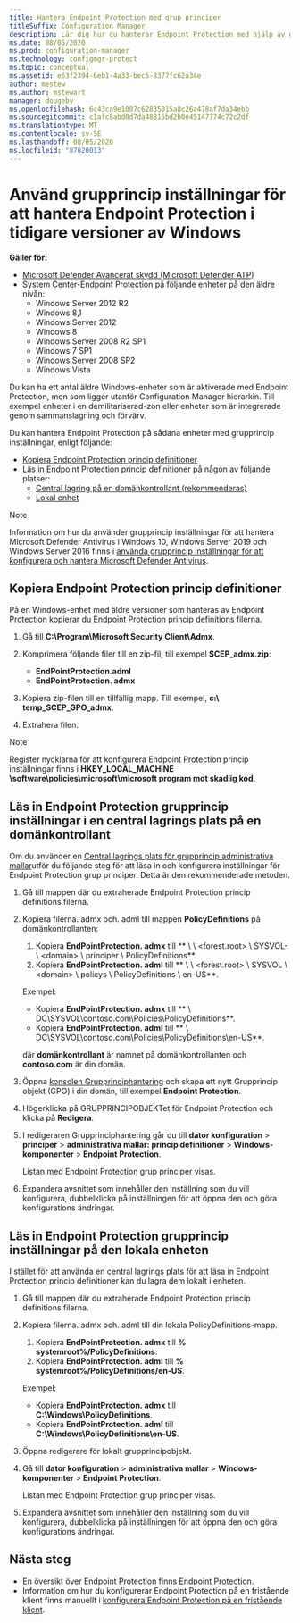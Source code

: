 ```yaml
---
title: Hantera Endpoint Protection med grup principer
titleSuffix: Configuration Manager
description: Lär dig hur du hanterar Endpoint Protection med hjälp av grup principer.
ms.date: 08/05/2020
ms.prod: configuration-manager
ms.technology: configmgr-protect
ms.topic: conceptual
ms.assetid: e63f2394-6eb1-4a33-bec5-8377fc62a34e
author: mestew
ms.author: mstewart
manager: dougeby
ms.openlocfilehash: 6c43ca9e1007c62835015a8c26a478af7da34ebb
ms.sourcegitcommit: c1afc8abd0d7da48815bd2b0e45147774c72c2df
ms.translationtype: MT
ms.contentlocale: sv-SE
ms.lasthandoff: 08/05/2020
ms.locfileid: "87820013"
---
```

# <a name="use-group-policy-settings-to-manage-endpoint-protection-in-previous-versions-of-windows"></a>Använd grupprincip inställningar för att hantera Endpoint Protection i tidigare versioner av Windows

**Gäller för:**

- [Microsoft Defender Avancerat skydd (Microsoft Defender ATP)](https://query.prod.cms.rt.microsoft.com/cms/api/am/binary/RE2O8jv)
- System Center-Endpoint Protection på följande enheter på den äldre nivån:
    - Windows Server 2012 R2
    - Windows 8,1
    - Windows Server 2012
    - Windows 8
    - Windows Server 2008 R2 SP1
    - Windows 7 SP1
    - Windows Server 2008 SP2
    - Windows Vista

Du kan ha ett antal äldre Windows-enheter som är aktiverade med Endpoint Protection, men som ligger utanför Configuration Manager hierarkin. Till exempel enheter i en demilitariserad-zon eller enheter som är integrerade genom sammanslagning och förvärv. 

Du kan hantera Endpoint Protection på sådana enheter med grupprincip inställningar, enligt följande:

- [Kopiera Endpoint Protection princip definitioner](#copy-endpoint-protection-policy-definitions)
- Läs in Endpoint Protection princip definitioner på någon av följande platser:
    - [Central lagring på en domänkontrollant (rekommenderas)](#load-endpoint-protection-group-policy-settings-into-a-central-store-on-a-domain-controller)
    - [Lokal enhet](#load-endpoint-protection-group-policy-settings-into-your-local-device)

> [!NOTE]
> Information om hur du använder grupprincip inställningar för att hantera Microsoft Defender Antivirus i Windows 10, Windows Server 2019 och Windows Server 2016 finns i [använda grupprincip inställningar för att konfigurera och hantera Microsoft Defender Antivirus](https://docs.microsoft.com/windows/security/threat-protection/microsoft-defender-antivirus/use-group-policy-microsoft-defender-antivirus).

## <a name="copy-endpoint-protection-policy-definitions"></a>Kopiera Endpoint Protection princip definitioner

På en Windows-enhet med äldre versioner som hanteras av Endpoint Protection kopierar du Endpoint Protection princip definitions filerna.

1. Gå till **C:\Program\Microsoft Security Client\Admx**. 

2. Komprimera följande filer till en zip-fil, till exempel **SCEP_admx.zip**:
    - **EndPointProtection.adml**
    - **EndPointProtection. admx**
3. Kopiera zip-filen till en tillfällig mapp. Till exempel, **c:\ temp_SCEP_GPO_admx**.
4. Extrahera filen. 

> [!NOTE]
> Register nycklarna för att konfigurera Endpoint Protection princip inställningar finns i **HKEY_LOCAL_MACHINE \software\policies\microsoft\microsoft program mot skadlig kod**.

## <a name="load-endpoint-protection-group-policy-settings-into-a-central-store-on-a-domain-controller"></a>Läs in Endpoint Protection grupprincip inställningar i en central lagrings plats på en domänkontrollant

Om du använder en [Central lagrings plats för grupprincip administrativa mallar](https://support.microsoft.com/help/3087759/how-to-create-and-manage-the-central-store-for-group-policy-administra)utför du följande steg för att läsa in och konfigurera inställningar för Endpoint Protection grup principer. Detta är den rekommenderade metoden.

1. Gå till mappen där du extraherade Endpoint Protection princip definitions filerna.
2. Kopiera filerna. admx och. adml till mappen **PolicyDefinitions** på domänkontrollanten:
    1. Kopiera **EndPointProtection. admx** till ** \\ \\ \<forest.root\> \\ SYSVOL- \\ \<domain\> \\ principer \\ PolicyDefinitions**. 
    2. Kopiera **EndPointProtection. adml** till ** \\ \\ \<forest.root\> \\ SYSVOL \\ \<domain\> \\ policys \\ PolicyDefinitions \\ en-US**.  

    Exempel:
    
    - Kopiera **EndPointProtection. admx** till ** \\ DC\SYSVOL\contoso.com\Policies\PolicyDefinitions**.
    - Kopiera **EndPointProtection. adml** till ** \\ DC\SYSVOL\contoso.com\Policies\PolicyDefinitions\en-US**.
    
    där **domänkontrollant** är namnet på domänkontrollanten och **contoso.com** är din domän.

3. Öppna [konsolen Grupprinciphantering](https://docs.microsoft.com/internet-explorer/ie11-deploy-guide/group-policy-and-group-policy-mgmt-console-ie11) och skapa ett nytt Grupprincip objekt (GPO) i din domän, till exempel **Endpoint Protection**.
4. Högerklicka på GRUPPRINCIPOBJEKTet för Endpoint Protection och klicka på **Redigera**.
5. I redigeraren Grupprinciphantering går du till **dator konfiguration**  >  **principer**  >  **administrativa mallar: princip definitioner**  >  **Windows-komponenter**  >  **Endpoint Protection**.

   Listan med Endpoint Protection grup principer visas.

6. Expandera avsnittet som innehåller den inställning som du vill konfigurera, dubbelklicka på inställningen för att öppna den och göra konfigurations ändringar.

## <a name="load-endpoint-protection-group-policy-settings-into-your-local-device"></a>Läs in Endpoint Protection grupprincip inställningar på den lokala enheten

I stället för att använda en central lagrings plats för att läsa in Endpoint Protection princip definitioner kan du lagra dem lokalt i enheten.

1. Gå till mappen där du extraherade Endpoint Protection princip definitions filerna.
2. Kopiera filerna. admx och. adml till din lokala PolicyDefinitions-mapp.
    1. Kopiera **EndPointProtection. admx** till **% systemroot%/PolicyDefinitions**. 
    2. Kopiera **EndPointProtection. adml** till **% systemroot%/PolicyDefinitions/en-US**.
    
    Exempel:

    - Kopiera **EndPointProtection. admx** till **C:\Windows\PolicyDefinitions**.
    - Kopiera **EndPointProtection. adml** till **C:\Windows\PolicyDefinitions\en-US**.
    
3. Öppna redigerare för lokalt grupprincipobjekt.
4. Gå till **dator konfiguration**  >  **administrativa mallar**  >  **Windows-komponenter**  >  **Endpoint Protection**.

    Listan med Endpoint Protection grup principer visas.

5. Expandera avsnittet som innehåller den inställning som du vill konfigurera, dubbelklicka på inställningen för att öppna den och göra konfigurations ändringar.

## <a name="next-steps"></a>Nästa steg
- En översikt över Endpoint Protection finns [Endpoint Protection](endpoint-protection.md).
- Information om hur du konfigurerar Endpoint Protection på en fristående klient finns manuellt i [konfigurera Endpoint Protection på en fristående klient](endpoint-protection-configure-standalone-client.md).
